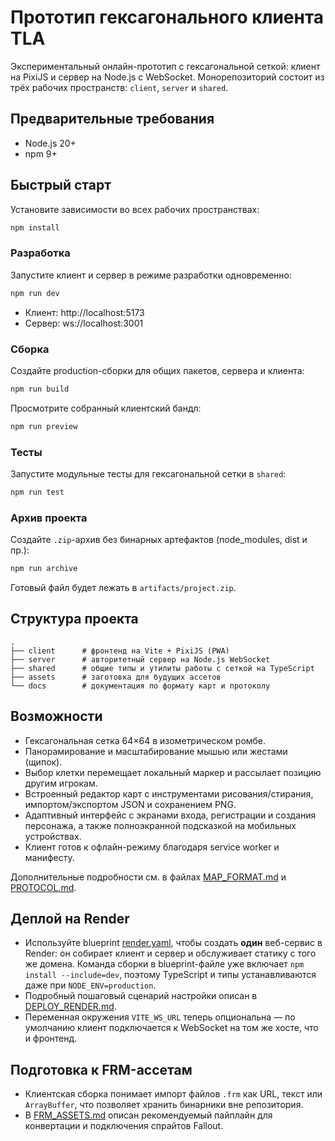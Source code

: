 # Прототип гексагонального клиента TLA

Экспериментальный онлайн-прототип с гексагональной сеткой: клиент на PixiJS и сервер на Node.js с WebSocket. Монорепозиторий состоит из трёх рабочих пространств: `client`, `server` и `shared`.

## Предварительные требования

- Node.js 20+
- npm 9+

## Быстрый старт

Установите зависимости во всех рабочих пространствах:

```bash
npm install
```

### Разработка

Запустите клиент и сервер в режиме разработки одновременно:

```bash
npm run dev
```

- Клиент: http://localhost:5173
- Сервер: ws://localhost:3001

### Сборка

Создайте production-сборки для общих пакетов, сервера и клиента:

```bash
npm run build
```

Просмотрите собранный клиентский бандл:

```bash
npm run preview
```

### Тесты

Запустите модульные тесты для гексагональной сетки в `shared`:

```bash
npm run test
```

### Архив проекта

Создайте `.zip`-архив без бинарных артефактов (node_modules, dist и пр.):

```bash
npm run archive
```

Готовый файл будет лежать в `artifacts/project.zip`.

## Структура проекта

```
.
├── client      # фронтенд на Vite + PixiJS (PWA)
├── server      # авторитетный сервер на Node.js WebSocket
├── shared      # общие типы и утилиты работы с сеткой на TypeScript
├── assets      # заготовка для будущих ассетов
└── docs        # документация по формату карт и протоколу
```

## Возможности

- Гексагональная сетка 64×64 в изометрическом ромбе.
- Панорамирование и масштабирование мышью или жестами (щипок).
- Выбор клетки перемещает локальный маркер и рассылает позицию другим игрокам.
- Встроенный редактор карт с инструментами рисования/стирания, импортом/экспортом JSON и сохранением PNG.
- Адаптивный интерфейс с экранами входа, регистрации и создания персонажа, а также полноэкранной подсказкой на мобильных устройствах.
- Клиент готов к офлайн-режиму благодаря service worker и манифесту.

Дополнительные подробности см. в файлах [MAP_FORMAT.md](docs/MAP_FORMAT.md) и [PROTOCOL.md](docs/PROTOCOL.md).

## Деплой на Render

- Используйте blueprint [render.yaml](render.yaml), чтобы создать **один** веб-сервис в Render: он собирает клиент и сервер и обслуживает статику с того же домена. Команда сборки в blueprint-файле уже включает `npm install --include=dev`, поэтому TypeScript и типы устанавливаются даже при `NODE_ENV=production`.
- Подробный пошаговый сценарий настройки описан в [DEPLOY_RENDER.md](docs/DEPLOY_RENDER.md).
- Переменная окружения `VITE_WS_URL` теперь опциональна — по умолчанию клиент подключается к WebSocket на том же хосте, что и фронтенд.

## Подготовка к FRM-ассетам

- Клиентская сборка понимает импорт файлов `.frm` как URL, текст или `ArrayBuffer`, что позволяет хранить бинарники вне репозитория.
- В [FRM_ASSETS.md](docs/FRM_ASSETS.md) описан рекомендуемый пайплайн для конвертации и подключения спрайтов Fallout.
